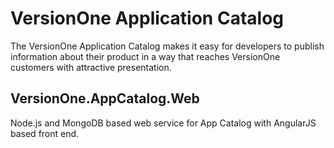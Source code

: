 # VersionOne Application Catalog

The VersionOne Application Catalog makes it easy for developers to publish information about their product in a way that reaches VersionOne customers with attractive presentation.

## VersionOne.AppCatalog.Web

Node.js and MongoDB based web service for App Catalog with AngularJS based front end.